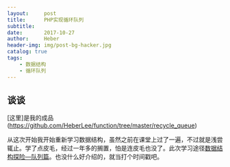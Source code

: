 ```yaml
---
layout:     post
title:      PHP实现循环队列
subtitle:   
date:       2017-10-27
author:     Heber
header-img: img/post-bg-hacker.jpg
catalog: true
tags:
    - 数据结构
    - 循环队列
---
```



## 谈谈

[这里]是我的成品(https://github.com/HeberLee/function/tree/master/recycle_queue) 

从这次开始我开始重新学习数据结构，虽然之前在课堂上过了一遍，不过就是浅尝辄止。学了点皮毛，经过一年多的搁置，怕是连皮毛也没了。此次学习途径[数据结构探险—队列篇](http://www.imooc.com/learn/519)。也没什么好介绍的，就当打个时间戳吧。
